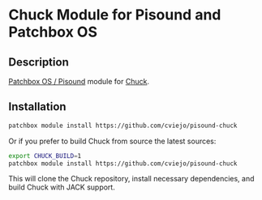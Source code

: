 # Chuck Module for Pisound and Patchbox OS

## Description

[Patchbox OS / Pisound](https://blokas.io/pisound/) module for [Chuck](https://chuck.cs.princeton.edu/).

## Installation

```sh
patchbox module install https://github.com/cviejo/pisound-chuck
```

Or if you prefer to build Chuck from source the latest sources:

```sh
export CHUCK_BUILD=1
patchbox module install https://github.com/cviejo/pisound-chuck
```

This will clone the Chuck repository, install necessary dependencies, and build Chuck with JACK support.
